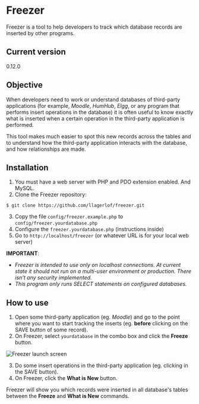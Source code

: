 # Freezer
Freezer is a tool to help developers to track which database records are inserted by other programs.

## Current version
0.12.0

## Objective
When developers need to work or understand databases of third-party applications (for example, *Moodle*, *HumHub*, *Elgg*, or any program that performs insert operations in the database) it is often useful to know exactly what is inserted when a certain operation in the third-party application is performed.

This tool makes much easier to spot this new records across the tables and to understand how the third-party application interacts with the database, and how relationships are made.

## Installation
1. You must have a web server with PHP and PDO extension enabled. And MySQL.
2. Clone the Freezer repository:

```
$ git clone https://github.com/llagerlof/freezer.git
```

3. Copy the file `config/freezer.example.php` to `config/freezer.yourdatabase.php`
4. Configure the `freezer.yourdatabase.php` (instructions inside)
5. Go to `http://localhost/freezer` (or whatever URL is for your local web server)

**IMPORTANT**:
- *Freezer is intended to use only on localhost connections. At current state it should not run on a multi-user environment or production. There isn't any security implemented.*
- *This program only runs SELECT statements on configured databases.*

## How to use
1. Open some third-party application (eg. *Moodle*) and go to the point where you want to start tracking the inserts (eg. **before** clicking on the SAVE button of some record).
2. On Freezer, select `yourdatabase` in the combo box and click the **Freeze** button.

![Freezer launch screen](https://i.imgur.com/9VfVvHe.png)

3. Do some insert operations in the third-party application (eg. clicking in the SAVE button).
4. On Freezer, click the **What is New** button.

Freezer will show you which records were inserted in all database's tables between the **Freeze** and **What is New** commands.
